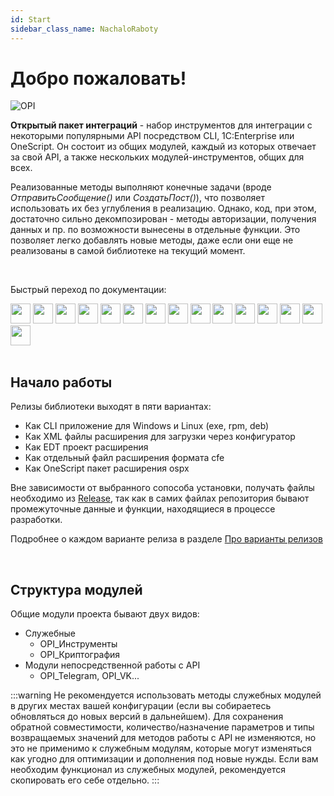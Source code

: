 ```yaml
---
id: Start
sidebar_class_name: NachaloRaboty
---
```


# Добро пожаловать!

![OPI](../../static/img/logo_long.png)

**Открытый пакет интеграций** - набор инструментов для интеграции с некоторыми популярными API посредством CLI, 1C:Enterprise или OneScript. Он состоит из общих модулей, каждый из которых отвечает за свой API, а также нескольких модулей-инструментов, общих для всех. 

Реализованные методы выполняют конечные задачи (вроде *ОтправитьСообщение()* или *СоздатьПост()*), что позволяет использовать их без углубления в реализацию. Однако, код, при этом, достаточно сильно декомпозирован - методы авторизации, получения данных и пр. по возможности вынесены в отдельные функции. Это позволяет легко добавлять новые методы, даже если они еще не реализованы в самой библиотеке на текущий момент.

<br/>

Быстрый переход по документации:
  <div>
  <a href="/docs/Instructions/Telegram/"><img src={require('../../static/img/APIs/Telegram.png').default} width="32" class="wp_logo"/></a>
  <a href="/docs/Instructions/VK/"><img src={require('../../static/img/APIs/VK.png').default} width="32" class="wp_logo"/></a>
  <a href="/docs/Instructions/VKTeams/"><img src={require('../../static/img/APIs/VKTeams.png').default} width="32" class="wp_logo"/></a>
  <a href="/docs/Instructions/Viber/"><img src={require('../../static/img/APIs/Viber.png').default} width="32" class="wp_logo"/></a>
  <a href="/docs/Instructions/Ozon/"><img src={require('../../static/img/APIs/Ozon.png').default} width="32" class="wp_logo"/></a>
  <a href="/docs/Instructions/Twitter/"><img src={require('../../static/img/APIs/Twitter.png').default} width="32" class="wp_logo"/></a>
  <a href="/docs/Instructions/Notion/"><img src={require('../../static/img/APIs/Notion.png').default} width="32" class="wp_logo"/></a>
  <a href="/docs/Instructions/YandexDisk/"><img src={require('../../static/img/APIs/YandexDisk.png').default} width="32" class="wp_logo"/></a>
  <a href="/docs/Instructions/GoogleCalendar/"><img src={require('../../static/img/APIs/GoogleCalendar.png').default} width="32" class="wp_logo"/></a>
  <a href="/docs/Instructions/GoogleDrive/"><img src={require('../../static/img/APIs/GoogleDrive.png').default} width="32" class="wp_logo"/></a>
  <a href="/docs/Instructions/GoogleSheets/"><img src={require('../../static/img/APIs/GoogleSheets.png').default} width="32" class="wp_logo"/></a>
  <a href="/docs/Instructions/Slack/"><img src={require('../../static/img/APIs/Slack.png').default} width="32" class="wp_logo"/></a>
  <a href="/docs/Instructions/Airtable/"><img src={require('../../static/img/APIs/Airtable.png').default} width="32" class="wp_logo"/></a>
  <a href="/docs/Instructions/Dropbox/"><img src={require('../../static/img/APIs/Dropbox.png').default} width="32" class="wp_logo"/></a>
  <a href="/docs/Instructions/Bitrix24/"><img src={require('../../static/img/APIs/Bitrix24.png').default} width="32" class="wp_logo"/></a>
</div> 

<br/>

## Начало работы

Релизы библиотеки выходят в пяти вариантах: 

- Как CLI приложение для Windows и Linux (exe, rpm, deb)
- Как XML файлы расширения для загрузки через конфигуратор
- Как EDT проект расширения
- Как отдельный файл расширения формата cfe
- Как OneScript пакет расширения ospx

Вне зависимости от выбранного сопособа установки, получать файлы необходимо из [Release](https://github.com/Bayselonarrend/OpenIntegrations/releases), так как в самих файлах репозитория бывают промежуточные данные и функции, находящиеся в процессе разработки. 

Подробнее о каждом варианте релиза в разделе [Про варианты релизов](/docs/Start/Release-variants)

<br/>

## Структура модулей

Общие модули проекта бывают двух видов: 

- Служебные 
	- OPI_Инструменты
	- OPI_Криптография
- Модули непосредственной работы с API
	- OPI_Telegram, OPI_VK...
	
:::warning
Не рекомендуется использовать методы служебных модулей в других местах вашей конфигурации (если вы собираетесь обновляться до новых версий в дальнейшем). Для сохранения обратной совместимости, количество/назначение параметров и типы возвращаемых значений для методов работы с API не изменяются, но это не применимо к служебным модулям, которые могут изменяться как угодно для оптимизации и дополнения под новые нужды. Если вам необходим функционал из служебных модулей, рекомендуется скопировать его себе отдельно.
:::
